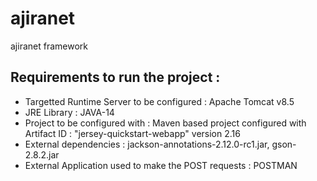 # ajiranet
ajiranet framework


Requirements to run the project : 
-------------------

* Targetted Runtime Server to be configured : Apache Tomcat v8.5
* JRE Library : JAVA-14
* Project to be configured with : Maven based project configured with Artifact ID : "jersey-quickstart-webapp" version 2.16
* External dependencies : jackson-annotations-2.12.0-rc1.jar, gson-2.8.2.jar
* External Application used to make the POST requests : POSTMAN
